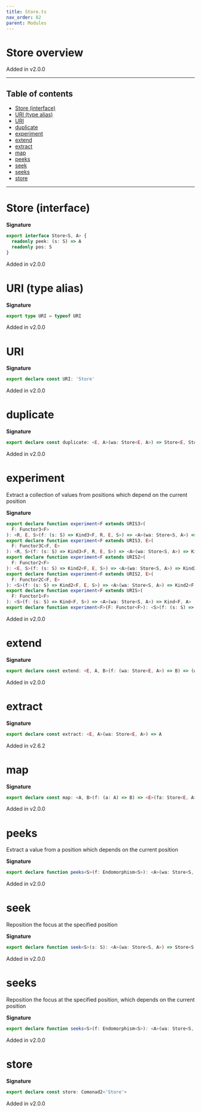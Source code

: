 ```yaml
---
title: Store.ts
nav_order: 82
parent: Modules
---
```


# Store overview

Added in v2.0.0

---

<h2 class="text-delta">Table of contents</h2>

- [Store (interface)](#store-interface)
- [URI (type alias)](#uri-type-alias)
- [URI](#uri)
- [duplicate](#duplicate)
- [experiment](#experiment)
- [extend](#extend)
- [extract](#extract)
- [map](#map)
- [peeks](#peeks)
- [seek](#seek)
- [seeks](#seeks)
- [store](#store)

---

# Store (interface)

**Signature**

```ts
export interface Store<S, A> {
  readonly peek: (s: S) => A
  readonly pos: S
}
```

Added in v2.0.0

# URI (type alias)

**Signature**

```ts
export type URI = typeof URI
```

Added in v2.0.0

# URI

**Signature**

```ts
export declare const URI: 'Store'
```

Added in v2.0.0

# duplicate

**Signature**

```ts
export declare const duplicate: <E, A>(wa: Store<E, A>) => Store<E, Store<E, A>>
```

Added in v2.0.0

# experiment

Extract a collection of values from positions which depend on the current position

**Signature**

```ts
export declare function experiment<F extends URIS3>(
  F: Functor3<F>
): <R, E, S>(f: (s: S) => Kind3<F, R, E, S>) => <A>(wa: Store<S, A>) => Kind3<F, R, E, A>
export declare function experiment<F extends URIS3, E>(
  F: Functor3C<F, E>
): <R, S>(f: (s: S) => Kind3<F, R, E, S>) => <A>(wa: Store<S, A>) => Kind3<F, R, E, A>
export declare function experiment<F extends URIS2>(
  F: Functor2<F>
): <E, S>(f: (s: S) => Kind2<F, E, S>) => <A>(wa: Store<S, A>) => Kind2<F, E, A>
export declare function experiment<F extends URIS2, E>(
  F: Functor2C<F, E>
): <S>(f: (s: S) => Kind2<F, E, S>) => <A>(wa: Store<S, A>) => Kind2<F, E, A>
export declare function experiment<F extends URIS>(
  F: Functor1<F>
): <S>(f: (s: S) => Kind<F, S>) => <A>(wa: Store<S, A>) => Kind<F, A>
export declare function experiment<F>(F: Functor<F>): <S>(f: (s: S) => HKT<F, S>) => <A>(wa: Store<S, A>) => HKT<F, A>
```

Added in v2.0.0

# extend

**Signature**

```ts
export declare const extend: <E, A, B>(f: (wa: Store<E, A>) => B) => (wa: Store<E, A>) => Store<E, B>
```

Added in v2.0.0

# extract

**Signature**

```ts
export declare const extract: <E, A>(wa: Store<E, A>) => A
```

Added in v2.6.2

# map

**Signature**

```ts
export declare const map: <A, B>(f: (a: A) => B) => <E>(fa: Store<E, A>) => Store<E, B>
```

Added in v2.0.0

# peeks

Extract a value from a position which depends on the current position

**Signature**

```ts
export declare function peeks<S>(f: Endomorphism<S>): <A>(wa: Store<S, A>) => A
```

Added in v2.0.0

# seek

Reposition the focus at the specified position

**Signature**

```ts
export declare function seek<S>(s: S): <A>(wa: Store<S, A>) => Store<S, A>
```

Added in v2.0.0

# seeks

Reposition the focus at the specified position, which depends on the current position

**Signature**

```ts
export declare function seeks<S>(f: Endomorphism<S>): <A>(wa: Store<S, A>) => Store<S, A>
```

Added in v2.0.0

# store

**Signature**

```ts
export declare const store: Comonad2<'Store'>
```

Added in v2.0.0
